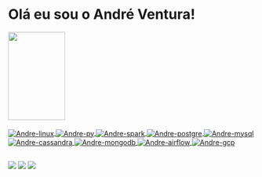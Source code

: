 # Olá eu sou o André Ventura!
<div>
  <a href="https://github.com/andreventura02">
  <img height="180em" width="48%" src="https://github-readme-stats.vercel.app/api?username=andreventura02&show_icons=true&theme=graywhite&include_all_commits=true&count_private=true"/>
 <!–  <img height="180em" width="48%" src="https://github-readme-stats.vercel.app/api/top-langs/?username=andreventura02&layout=compact&langs_count=7&theme=graywhite"/> 
</div>

<div style="display: inline_block"><br>
  <img align="center" alt="Andre-linux" src="https://img.shields.io/badge/Linux-FCC624?style=for-the-badge&logo=linux&logoColor=black">
  <img align="center" alt="Andre-py" src="https://img.shields.io/badge/Python-14354C?style=for-the-badge&logo=python&logoColor=white">
  <img align="center" alt="Andre-spark" src="https://img.shields.io/badge/Apache_Spark-FFFFFF?style=for-the-badge&logo=apachespark&logoColor=#E35A16">
  <img align="center" alt="Andre-postgre" src="https://img.shields.io/badge/PostgreSQL-316192?style=for-the-badge&logo=postgresql&logoColor=white">
  <img align="center" alt="Andre-mysql" src="https://img.shields.io/badge/MySQL-005C84?style=for-the-badge&logo=mysql&logoColor=white">
  <img align="center" alt="Andre-cassandra" src="https://img.shields.io/badge/Cassandra-1287B1?style=for-the-badge&logo=apache%20cassandra&logoColor=white">
  <img align="center" alt="Andre-mongodb" src="https://img.shields.io/badge/MongoDB-4EA94B?style=for-the-badge&logo=mongodb&logoColor=white">
  <img align="center" alt="Andre-airflow" src="https://img.shields.io/badge/Airflow-017CEE?style=for-the-badge&logo=Apache%20Airflow&logoColor=white">
  <img align="center" alt="Andre-gcp" src="https://img.shields.io/badge/Google_Cloud-4285F4?style=for-the-badge&logo=google-cloud&logoColor=white">
</div>
  
  ##
 
<div>  
  <a href = "mailto:andreexpedito02@gmail.com"><img src="https://img.shields.io/badge/Gmail-D14836?style=for-the-badge&logo=gmail&logoColor=white" target="_blank"></a>
  <a href="https://https://www.linkedin.com/in/andreventuraa/" target="_blank"><img src="https://img.shields.io/badge/-LinkedIn-%230077B5?style=for-the-badge&logo=linkedin&logoColor=white" target="_blank"></a> 
  <a href="https://medium.com/@AndreVenturaa" target="_blank"><img src="https://img.shields.io/badge/Medium-12100E?style=for-the-badge&logo=medium&logoColor=white" target="_blank"></a> 

</div>
